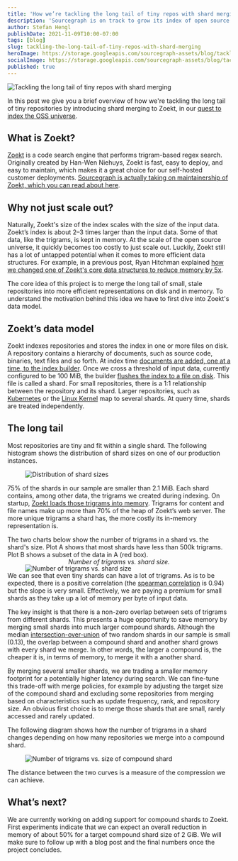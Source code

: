 ```yaml
---
title: 'How we’re tackling the long tail of tiny repos with shard merging'
description: 'Sourcegraph is on track to grow its index of open source repositories significantly, with the aim of indexing the OSS universe. This post dives into the motivations behind introducing shard merging to our search backend.'
author: Stefan Hengl
publishDate: 2021-11-09T10:00-07:00
tags: [blog]
slug: tackling-the-long-tail-of-tiny-repos-with-shard-merging
heroImage: https://storage.googleapis.com/sourcegraph-assets/blog/tackling-long-tail/tackling-the-long-tail-hero.png
socialImage: https://storage.googleapis.com/sourcegraph-assets/blog/tackling-long-tail/tackling-the-long-tail-hero.png
published: true
---
```


![Tackling the long tail of tiny repos with shard merging](https://storage.googleapis.com/sourcegraph-assets/blog/tackling-long-tail/tackling-the-long-tail-hero.png)

In this post we give you a brief overview of how we're tackling the long tail of tiny repositories by introducing shard
merging to Zoekt, in
our [quest to index the OSS universe](https://about.sourcegraph.com/blog/why-index-the-oss-universe/).

## What is Zoekt?

[Zoekt](https://github.com/sourcegraph/zoekt) is a code search engine that
performs trigram-based regex search. Originally created by Han-Wen Niehuys, Zoekt is fast, easy to deploy, and easy to maintain, which makes it a great choice for
our self-hosted customer deployments. [Sourcegraph is actually taking on maintainership of Zoekt, which you can read about here](https://about.sourcegraph.com/blog/sourcegraph-accepting-zoekt-maintainership/).

## Why not just scale out?

Naturally, Zoekt's size of the index scales with the size of the input data. Zoekt’s index is about 2–3 times larger
than the input data. Some of that data, like the trigrams, is kept in memory. At the scale of the open source universe,
it quickly becomes too costly to just scale out. Luckily, Zoekt still has a lot of untapped potential when it comes to
more efficient data structures. For example, in
a previous post, Ryan Hitchman
explained [how we changed one of Zoekt's core data structures to reduce memory by 5x](https://about.sourcegraph.com/blog/zoekt-memory-optimizations-for-sourcegraph-cloud/).

The core idea of this project is to merge the long tail of small, stale repositories into more efficient representations
on disk and in memory. To understand the motivation behind this idea we have to first dive into Zoekt's data model.

## Zoekt’s data model

Zoekt indexes repositories and stores the index in one or more files on disk. A repository contains a hierarchy of
documents, such as source code, binaries, text files and so forth. At
index time [documents are added, one at a time, to the index builder](https://sourcegraph.com/github.com/sourcegraph/zoekt@6a4adda25a6c5a7c6612e309249420102c587b4d/-/blob/gitindex/index.go?L498-505). Once we cross a threshold of input data, currently configured to be 100 MiB, the
builder [flushes the index to a file on disk](https://sourcegraph.com/github.com/sourcegraph/zoekt@6a4adda25a6c5a7c6612e309249420102c587b4d/-/blob/build/builder.go?L455-457). This file is called a shard. For small repositories, there is a 1:1 relationship between the repository and its shard.
Larger repositories, such as [Kubernetes](https://sourcegraph.com/github.com/kubernetes/kubernetes) or the [Linux Kernel](https://sourcegraph.com/github.com/torvalds/linux) map to several shards. At query time, shards are treated independently.

## The long tail

Most repositories are tiny and fit within a single shard. The following histogram shows the distribution of shard sizes
on one of our production instances.

<figure>
  <img src="https://storage.googleapis.com/sourcegraph-assets/blog/tackling-long-tail/tackling-long-tail-histogram.png" alt="Distribution of shard sizes" class="no-shadow">
</figure>

75% of the shards in our sample are smaller than 2.1 MiB. Each shard contains, among other data, the trigrams we created
during indexing. On
startup, [Zoekt loads those trigrams into memory](https://sourcegraph.com/github.com/sourcegraph/zoekt@6a4adda/-/blob/read.go?L210). Trigrams for content and file names make up more than 70% of the heap of Zoekt’s web server. The more unique trigrams a shard
has, the more costly its in-memory representation is.

The two charts below show the number of trigrams in a shard vs. the shard's size. Plot A shows that most shards have
less than 500k trigrams. Plot B shows a subset of the data in A (red box).

<figure>
  <img src="https://storage.googleapis.com/sourcegraph-assets/blog/tackling-long-tail/tackling-long-tail-trigrams.png" alt="Number of trigrams vs. shard size" class="no-shadow">
  <figcaption>Number of trigrams vs. shard size.</figcaption>
</figure>

We can see that even tiny shards can have a lot of trigrams. As is to be expected, there is a positive correlation (the [spearman correlation](https://en.wikipedia.org/wiki/Spearman%27s_rank_correlation_coefficient) is 0.94) but the
slope is very small. Effectively, we are paying a premium for small shards as they take up a lot of memory per byte of
input data.

The key insight is that there is a non-zero overlap between sets of trigrams from different shards. This presents a huge
opportunity to save memory by merging small shards into much larger compound shards. Although the median
[intersection-over-union](https://en.wikipedia.org/wiki/Jaccard_index) of two random shards in our sample is small (0.13), the overlap between a compound shard and another shard grows with every shard we merge. In other words, the
larger a compound is, the cheaper it is, in terms of memory, to merge it with a another shard.

By merging several smaller shards, we are trading a smaller memory footprint for a potentially higher latency during
search. We can fine-tune this trade-off with merge policies, for example by adjusting the target size of the compound
shard and excluding some repositories from merging based on characteristics such as update frequency, rank, and
repository size. An obvious first choice is to merge those shards that are small, rarely accessed and rarely updated.

The following diagram shows how the number of trigrams in a shard changes depending on how many repositories we merge into a compound shard.

<figure>
  <img src="https://storage.googleapis.com/sourcegraph-assets/blog/tackling-long-tail/tackling-long-tail-compression.png" alt="Number of trigrams vs. size of compound shard" class="no-shadow">
</figure>

The distance between the two curves is a measure of the compression we can achieve.

## What’s next?

We are currently working on adding support for compound shards to Zoekt. First experiments indicate that we can expect
an overall reduction in memory of about 50% for a target compound shard size of 2 GiB. We will make sure to follow up
with a blog post and the final numbers once the project concludes.

<style>
  figure .no-shadow { box-shadow: none; }
  .workingtable-highlight td { color: #ffffff; background-color: #005cb9; }

  figcaption {
    text-align: center;
    margin-top: -2rem;
    font-style: italic;
  }
</style>
